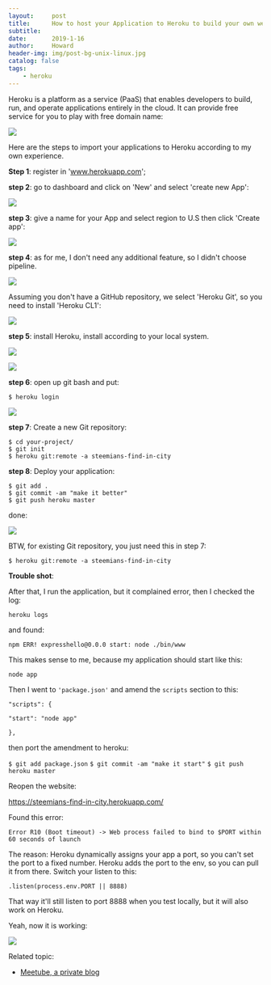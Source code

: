 ```yaml
---
layout:     post
title:      How to host your Application to Heroku to build your own website
subtitle:   
date:       2019-1-16
author:     Howard
header-img: img/post-bg-unix-linux.jpg
catalog: false
tags:
    - heroku
---
```


Heroku is a platform as a service (PaaS) that enables developers to build, run, and operate applications entirely in the cloud.  It can provide free service for you to play with free domain name: 

![](https://steemitimages.com/DQmZ2sFueDbmUHPyyGpT1QYT1SxFqKNYHn9XGAetzvky4yb/image.png)

Here are the steps to import your applications to Heroku according to my own experience.



**Step 1**:  register in 'www.herokuapp.com';

**step 2**:  go to dashboard and click on 'New' and select 'create new App':

![](https://steemitimages.com/DQmVX1K4Aqei11s1fA3mZsLVxDfZzJdAbn65cBZ6EUNdQKL/image.png)

**step 3**: give a name for your App and select region to U.S then click 'Create app':

![](https://steemitimages.com/DQmXbUgpufUDfHd9PwSdEMqQHE7CYvVC9hVccQyjXZLbZbw/image.png)

**step 4**:  as for me, I don't need any additional feature, so I didn't choose pipeline.

![](https://steemitimages.com/DQmSswqtwgM4ZKh2LcGxP7PXqhxNbiPM95bLZ3i6xuUizxV/image.png)

Assuming you don't have a GitHub repository,  we select 'Heroku Git', so you need to install 'Heroku CL1':

![](https://steemitimages.com/DQmbbpNTs7MyKSWe2DZBN22bEM2Rizg2PQpJvLBrSikxkZP/image.png)



**step 5**:  install Heroku, install according to your local system.

![](https://steemitimages.com/DQmPjyPx7unhwDL7tt1G3V1DKLfC4JMuL5oijruGgndmNMV/image.png)

![](https://steemitimages.com/DQmaswnn2UYbDDq6ppd9sYSZVkqMwHBqYihSeW4AiW5JL7X/image.png)



**step 6**: open up git bash and put:

```
$ heroku login
```

![](https://steemitimages.com/DQmXNT7X3p5YtajkJMtUrq6DwDxidipQPAUpjReys3PEAVF/image.png)



**step 7**: Create a new Git repository:

```
$ cd your-project/
$ git init
$ heroku git:remote -a steemians-find-in-city
```



**step 8**: Deploy your application:

```
$ git add .
$ git commit -am "make it better"
$ git push heroku master
```



done:

![](https://steemitimages.com/DQmd4GJUyA4Lcxpwqh7c31C7vE6EbYXijR12mSuyQtCEfLT/image.png)



BTW, for existing Git repository, you just need this in step 7:

```
$ heroku git:remote -a steemians-find-in-city
```



**Trouble shot**:

After that, I run the application, but it complained error, then I checked the log:

`heroku logs`

and found:

`npm ERR! expresshello@0.0.0 start: node ./bin/www`



This makes sense to me, because my application should start like this:

`node app`

Then I went to `'package.json'` and amend the `scripts` section to this:

`"scripts": {`

    "start": "node app"
  `},`

then port the amendment to heroku:

`$ git add package.json`
`$ git commit -am "make it start"`
`$ git push heroku master`



Reopen the website:

https://steemians-find-in-city.herokuapp.com/



Found this error:

`Error R10 (Boot timeout) -> Web process failed to bind to $PORT within 60 seconds of launch`



The reason: Heroku dynamically assigns your app a port, so you can't set the port to a fixed number. Heroku adds the port to the env, so you can pull it from there. Switch your listen to this:

`.listen(process.env.PORT || 8888)`

That way it'll still listen to port 8888 when you test locally, but it will also work on Heroku.



Yeah, now it is working:

![](https://steemitimages.com/DQmWbCZ4VirWdXGNzmfpT6dsJWK6g3jxB9knAh8TQqwpvvL/image.png)



Related topic:

- [Meetube, a private blog](http://engineerman.club/2014/01/16/MEETUBE-A-private-blog/)